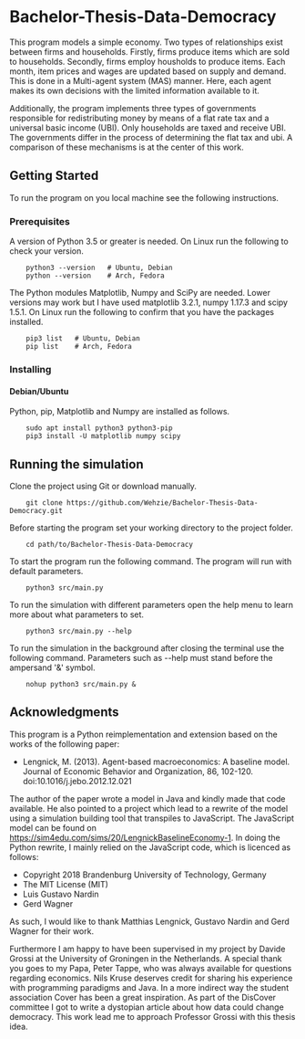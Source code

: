 # Bachelor-Thesis-Data-Democracy

This program models a simple economy.
Two types of relationships exist between firms and households.
Firstly, firms produce items which are sold to households.
Secondly, firms employ housholds to produce items.
Each month, item prices and wages are updated based on supply and demand.
This is done in a Multi-agent system (MAS) manner.
Here, each agent makes its own decisions with the limited information available to it. 

Additionally, the program implements three types of governments responsible for redistributing money by means of a flat rate tax and a universal basic income (UBI). Only households are taxed and receive UBI. The governments differ in the process of determining the flat tax and ubi. A comparison of these mechanisms is at the center of this work.

## Getting Started

To run the program on you local machine see the following instructions.
 
### Prerequisites

A version of Python 3.5 or greater is needed. On Linux run the following to check your version.

        python3 --version   # Ubuntu, Debian
        python --version    # Arch, Fedora

The Python modules Matplotlib, Numpy and SciPy are needed. Lower versions may work but I have used matplotlib 3.2.1, numpy 1.17.3 and scipy 1.5.1. On Linux run the following to confirm that you have the packages installed.

        pip3 list   # Ubuntu, Debian
        pip list    # Arch, Fedora

### Installing

#### Debian/Ubuntu

Python, pip, Matplotlib and Numpy are installed as follows.

        sudo apt install python3 python3-pip
        pip3 install -U matplotlib numpy scipy

## Running the simulation

Clone the project using Git or download manually.

        git clone https://github.com/Wehzie/Bachelor-Thesis-Data-Democracy.git

Before starting the program set your working directory to the project folder.

        cd path/to/Bachelor-Thesis-Data-Democracy

To start the program run the following command. The program will run with default parameters.

        python3 src/main.py

To run the simulation with different parameters open the help menu to learn more about what parameters to set.

        python3 src/main.py --help

To run the simulation in the background after closing the terminal use the following command. Parameters such as --help must stand before the ampersand '&' symbol.

        nohup python3 src/main.py &

## Acknowledgments

This program is a Python reimplementation and extension based on the works of the following paper:  

- Lengnick, M. (2013). Agent-based macroeconomics: A baseline model. Journal of Economic Behavior and Organization, 86, 102-120. doi:10.1016/j.jebo.2012.12.021

The author of the paper wrote a model in Java and kindly made that code available. He also pointed to a project which lead to a rewrite of the model using a simulation building tool that transpiles to JavaScript. The JavaScript model can be found on https://sim4edu.com/sims/20/LengnickBaselineEconomy-1. In doing the Python rewrite, I mainly relied on the JavaScript code, which is licenced as follows:

 - Copyright 2018 Brandenburg University of Technology, Germany
 - The MIT License (MIT)
 - Luis Gustavo Nardin
 - Gerd Wagner

As such, I would like to thank Matthias Lengnick, Gustavo Nardin and Gerd Wagner for their work.

Furthermore I am happy to have been supervised in my project by Davide Grossi at the University of Groningen in the Netherlands. A special thank you goes to my Papa, Peter Tappe, who was always available for questions regarding economics. Nils Kruse deserves credit for sharing his experience with programming paradigms and Java. In a more indirect way the student association Cover has been a great inspiration. As part of the DisCover committee I got to write a dystopian article about how data could change democracy. This work lead me to approach Professor Grossi with this thesis idea.
